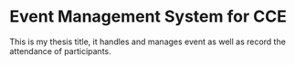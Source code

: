# Event Management System for CCE

This is my thesis title, it handles and manages event as well as record the attendance of participants.
